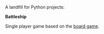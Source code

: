 A landfill for Python projects:

**Battleship**

Single player game based on the [board game](https://en.wikipedia.org/wiki/Battleship_(game)).
